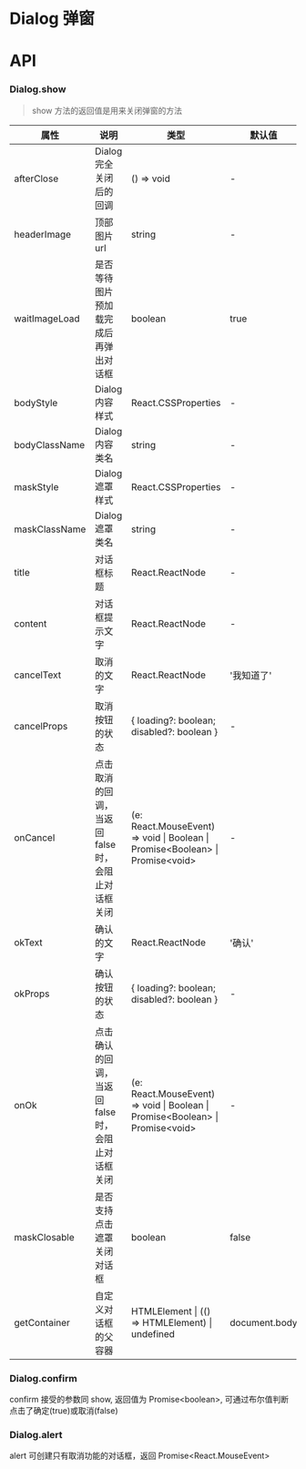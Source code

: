 # Dialog 弹窗

<code src="./demos/index.tsx"></code>

# API

### Dialog.show

> show 方法的返回值是用来关闭弹窗的方法

| 属性          | 说明                                              | 类型                                                                              | 默认值        |
| ------------- | ------------------------------------------------- | --------------------------------------------------------------------------------- | ------------- |
| afterClose    | Dialog 完全关闭后的回调                           | () => void                                                                        | -             |
| headerImage   | 顶部图片 url                                      | string                                                                            | -             |
| waitImageLoad | 是否等待图片预加载完成后再弹出对话框              | boolean                                                                           | true          |
| bodyStyle     | Dialog 内容样式                                   | React.CSSProperties                                                               | -             |
| bodyClassName | Dialog 内容类名                                   | string                                                                            | -             |
| maskStyle     | Dialog 遮罩样式                                   | React.CSSProperties                                                               | -             |
| maskClassName | Dialog 遮罩类名                                   | string                                                                            | -             |
| title         | 对话框标题                                        | React.ReactNode                                                                   | -             |
| content       | 对话框提示文字                                    | React.ReactNode                                                                   | -             |
| cancelText    | 取消的文字                                        | React.ReactNode                                                                   | '我知道了'    |
| cancelProps   | 取消按钮的状态                                    | { loading?: boolean; disabled?: boolean }                                         | -             |
| onCancel      | 点击取消的回调，当返回 false 时，会阻止对话框关闭 | (e: React.MouseEvent) => void \| Boolean \| Promise\<Boolean\> \| Promise\<void\> | -             |
| okText        | 确认的文字                                        | React.ReactNode                                                                   | '确认'        |
| okProps       | 确认按钮的状态                                    | { loading?: boolean; disabled?: boolean }                                         | -             |
| onOk          | 点击确认的回调，当返回 false 时，会阻止对话框关闭 | (e: React.MouseEvent) => void \| Boolean \| Promise\<Boolean\> \| Promise\<void\> | -             |
| maskClosable  | 是否支持点击遮罩关闭对话框                        | boolean                                                                           | false         |
| getContainer  | 自定义对话框的父容器                              | HTMLElement \| (() => HTMLElement) \| undefined                                   | document.body |

### Dialog.confirm

confirm 接受的参数同 show, 返回值为 Promise\<boolean>, 可通过布尔值判断点击了确定(true)或取消(false)

### Dialog.alert

alert 可创建只有取消功能的对话框，返回 Promise\<React.MouseEvent>
